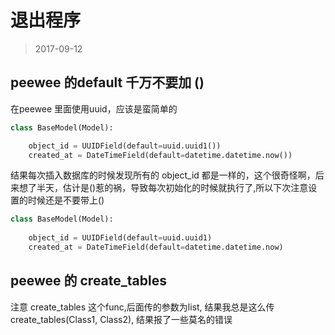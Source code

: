 # 退出程序

> 2017-09-12

## peewee 的default 千万不要加 ()

在peewee 里面使用uuid，应该是蛮简单的

```python
class BaseModel(Model):

    object_id = UUIDField(default=uuid.uuid1())
    created_at = DateTimeField(default=datetime.datetime.now())
```

结果每次插入数据库的时候发现所有的 object_id 都是一样的，这个很奇怪啊，后来想了半天，估计是()惹的祸，导致每次初始化的时候就执行了,所以下次注意设置的时候还是不要带上()

```python
class BaseModel(Model):
    
    object_id = UUIDField(default=uuid.uuid1)
    created_at = DateTimeField(default=datetime.datetime.now)
```

## peewee 的 create_tables

注意 create_tables 这个func,后面传的参数为list, 结果我总是这么传 create_tables(Class1, Class2), 结果报了一些莫名的错误


